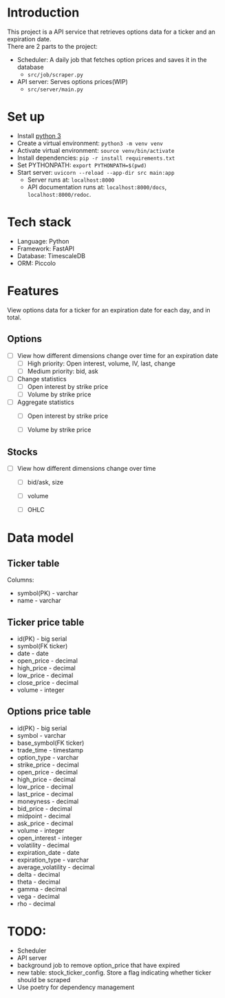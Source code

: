 # Introduction
This project is a API service that retrieves options data for a ticker and an expiration date.  
There are 2 parts to the project:
* Scheduler: A daily job that fetches option prices and saves it in the database
  * `src/job/scraper.py` 
* API server: Serves options prices(WIP)
  * `src/server/main.py`

# Set up
* Install [python 3](https://www.python.org/downloads/)
* Create a virtual environment: `python3 -m venv venv`
* Activate virtual environment: `source venv/bin/activate`
* Install dependencies: `pip -r install requirements.txt`
* Set PYTHONPATH: `export PYTHONPATH=$(pwd)`
* Start server: `uvicorn --reload --app-dir src main:app`
  * Server runs at: `localhost:8000`
  * API documentation runs at: `localhost:8000/docs`, `localhost:8000/redoc`.

# Tech stack
* Language: Python
* Framework: FastAPI
* Database: TimescaleDB
* ORM: Piccolo

# Features
View options data for a ticker for an expiration date for each day, and in total.

## Options
- [ ] View how different dimensions change over time for an expiration date
  - [ ] High priority: Open interest, volume, IV, last, change
  - [ ] Medium priority: bid, ask
- [ ] Change statistics
  - [ ] Open interest by strike price
  - [ ] Volume by strike price
- [ ] Aggregate statistics
  - [ ] Open interest by strike price
  - [ ] Volume by strike price


## Stocks
- [ ] View how different dimensions change over time
  - [ ] bid/ask, size
  - [ ] volume
  - [ ] OHLC


# Data model
## Ticker table
Columns:
* symbol(PK) - varchar
* name - varchar

## Ticker price table
* id(PK) - big serial
* symbol(FK ticker)
* date - date
* open_price - decimal
* high_price - decimal
* low_price - decimal
* close_price - decimal
* volume - integer

## Options price table
* id(PK) - big serial
* symbol - varchar
* base_symbol(FK ticker)
* trade_time - timestamp
* option_type - varchar
* strike_price - decimal
* open_price - decimal
* high_price - decimal
* low_price - decimal
* last_price - decimal
* moneyness - decimal
* bid_price - decimal
* midpoint - decimal
* ask_price - decimal
* volume - integer
* open_interest - integer
* volatility - decimal
* expiration_date - date
* expiration_type - varchar
* average_volatility - decimal
* delta - decimal
* theta - decimal
* gamma - decimal
* vega - decimal
* rho - decimal

# TODO:
* Scheduler
* API server
* background job to remove option_price that have expired
* new table: stock_ticker_config. Store a flag indicating whether ticker should be scraped
* Use poetry for dependency management
